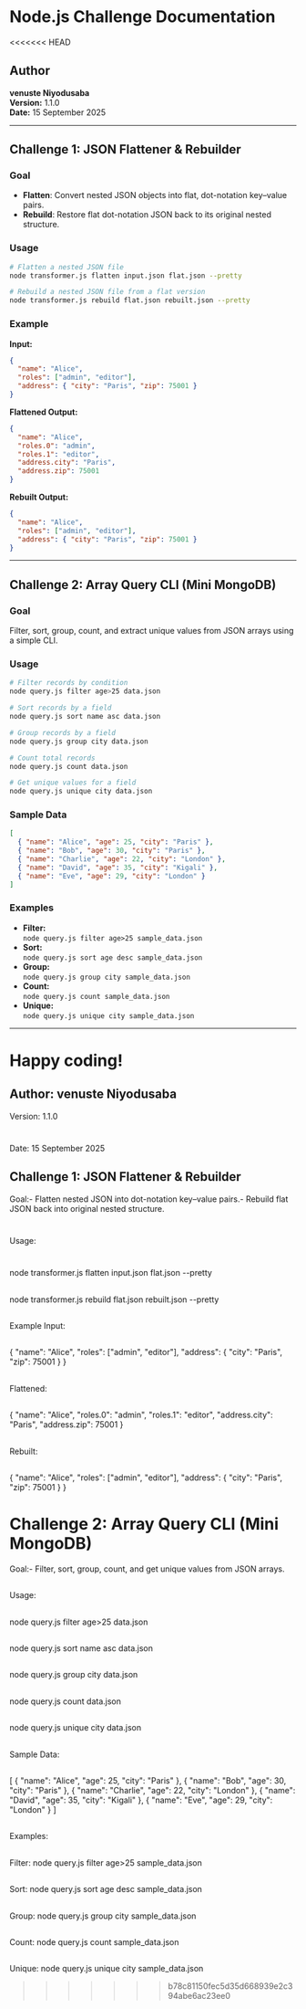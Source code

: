 # Node.js Challenge Documentation
<<<<<<< HEAD

## Author
**venuste Niyodusaba**  
**Version:** 1.1.0  
**Date:** 15 September 2025

---

## Challenge 1: JSON Flattener & Rebuilder

### Goal
- **Flatten**: Convert nested JSON objects into flat, dot-notation key–value pairs.
- **Rebuild**: Restore flat dot-notation JSON back to its original nested structure.

### Usage

```bash
# Flatten a nested JSON file
node transformer.js flatten input.json flat.json --pretty

# Rebuild a nested JSON file from a flat version
node transformer.js rebuild flat.json rebuilt.json --pretty
```

### Example

**Input:**
```json
{
  "name": "Alice",
  "roles": ["admin", "editor"],
  "address": { "city": "Paris", "zip": 75001 }
}
```

**Flattened Output:**
```json
{
  "name": "Alice",
  "roles.0": "admin",
  "roles.1": "editor",
  "address.city": "Paris",
  "address.zip": 75001
}
```

**Rebuilt Output:**
```json
{
  "name": "Alice",
  "roles": ["admin", "editor"],
  "address": { "city": "Paris", "zip": 75001 }
}
```

---

## Challenge 2: Array Query CLI (Mini MongoDB)

### Goal
Filter, sort, group, count, and extract unique values from JSON arrays using a simple CLI.

### Usage

```bash
# Filter records by condition
node query.js filter age>25 data.json

# Sort records by a field
node query.js sort name asc data.json

# Group records by a field
node query.js group city data.json

# Count total records
node query.js count data.json

# Get unique values for a field
node query.js unique city data.json
```

### Sample Data

```json
[
  { "name": "Alice", "age": 25, "city": "Paris" },
  { "name": "Bob", "age": 30, "city": "Paris" },
  { "name": "Charlie", "age": 22, "city": "London" },
  { "name": "David", "age": 35, "city": "Kigali" },
  { "name": "Eve", "age": 29, "city": "London" }
]
```

### Examples

- **Filter:**  
  `node query.js filter age>25 sample_data.json`
- **Sort:**  
  `node query.js sort age desc sample_data.json`
- **Group:**  
  `node query.js group city sample_data.json`
- **Count:**  
  `node query.js count sample_data.json`
- **Unique:**  
  `node query.js unique city sample_data.json`

---

Happy coding!
=======
 ## Author: venuste Niyodusaba
 Version: 1.1.0
 #
 Date: 15 September 2025
 ## Challenge 1: JSON Flattener & Rebuilder
 Goal:- Flatten nested JSON into dot-notation key–value pairs.- Rebuild flat JSON back into original nested structure.
 #
 Usage:
 #
 node transformer.js flatten input.json flat.json --pretty
 ##
 node transformer.js rebuild flat.json rebuilt.json --pretty
 ##
 Example Input:
 ##
 {
 "name": "Alice",
 "roles": ["admin", "editor"],
 "address": { "city": "Paris", "zip": 75001 }
 }
 ##
 Flattened:
 ##
 {
 "name": "Alice",
 "roles.0": "admin",
 "roles.1": "editor",
 "address.city": "Paris",
 "address.zip": 75001
 }
 ##
 Rebuilt:
 ##
 {
 "name": "Alice",
 "roles": ["admin", "editor"],
 "address": { "city": "Paris", "zip": 75001 }
 }
 ##
# Challenge 2: Array Query CLI (Mini MongoDB)

 Goal:- Filter, sort, group, count, and get unique values from JSON arrays.
 ##
 Usage:
 ##
 node query.js filter age>25 data.json 
 ##
 node query.js sort name asc data.json
 ##
 node query.js group city data.json
 ##
 node query.js count data.json
 ##
 node query.js unique city data.json
 ##
 Sample Data:
 ##
 [
 { "name": "Alice", "age": 25, "city": "Paris" },
 { "name": "Bob", "age": 30, "city": "Paris" },
 { "name": "Charlie", "age": 22, "city": "London" },
 { "name": "David", "age": 35, "city": "Kigali" },
 { "name": "Eve", "age": 29, "city": "London" }
 ]
 ##
 Examples: 
 ##
 Filter: node query.js filter age>25 sample_data.json
 ##
 Sort:   node query.js sort age desc sample_data.json
 ##
 Group:  node query.js group city sample_data.json
 ##
 Count:  node query.js count sample_data.json
 ##
 Unique: node query.js unique city sample_data.json
>>>>>>> b78c81150fec5d35d668939e2c394abe6ac23ee0
